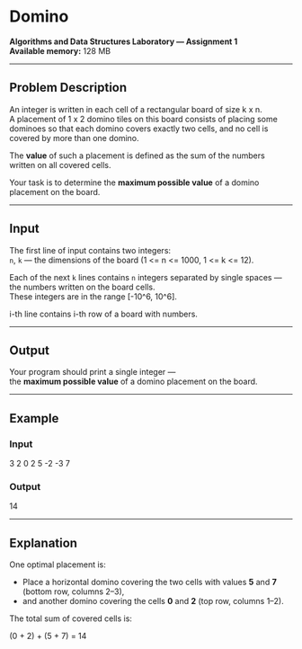 # Domino

**Algorithms and Data Structures Laboratory — Assignment 1**  
**Available memory:** 128 MB  

---

## Problem Description

An integer is written in each cell of a rectangular board of size k x n.  
A placement of 1 x 2 domino tiles on this board consists of placing some dominoes so that each domino covers exactly two cells, and no cell is covered by more than one domino.  

The **value** of such a placement is defined as the sum of the numbers written on all covered cells.

Your task is to determine the **maximum possible value** of a domino placement on the board.

---

## Input

The first line of input contains two integers:  
`n`, `k` — the dimensions of the board (1 <= n <= 1000, 1 <= k <= 12).

Each of the next `k` lines contains `n` integers separated by single spaces — the numbers written on the board cells.  
These integers are in the range [-10^6, 10^6].

i-th line contains i-th row of a board with numbers.

---

## Output

Your program should print a single integer —  
the **maximum possible value** of a domino placement on the board.

---

## Example

### Input
3 2
0 2 5
-2 -3 7


### Output
14

---

## Explanation

One optimal placement is:
- Place a horizontal domino covering the two cells with values **5** and **7** (bottom row, columns 2–3),  
- and another domino covering the cells **0** and **2** (top row, columns 1–2).  

The total sum of covered cells is:

(0 + 2) + (5 + 7) = 14

